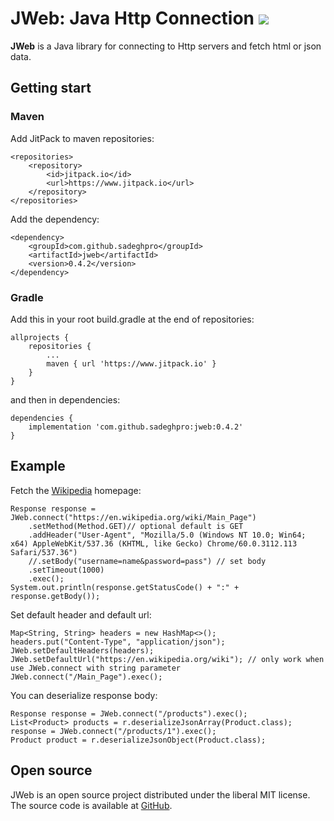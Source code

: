 # JWeb: Java Http Connection [![](https://www.jitpack.io/v/sadeghpro/jweb.svg)](https://www.jitpack.io/#sadeghpro/jweb)

**JWeb** is a Java library for connecting to Http servers and fetch html or json data.


## Getting start

### Maven
Add JitPack to maven repositories:
```
<repositories>
	<repository>
	    <id>jitpack.io</id>
	    <url>https://www.jitpack.io</url>
	</repository>
</repositories>
```
Add the dependency:
```
<dependency>
    <groupId>com.github.sadeghpro</groupId>
    <artifactId>jweb</artifactId>
    <version>0.4.2</version>
</dependency>
```
### Gradle
Add this in your root build.gradle at the end of repositories:
```
allprojects {
	repositories {
		...
		maven { url 'https://www.jitpack.io' }
	}
}
```
and then in dependencies:
```
dependencies {
    implementation 'com.github.sadeghpro:jweb:0.4.2'
}
```


## Example
Fetch the [Wikipedia](https://en.wikipedia.org/wiki/Main_Page) homepage:

```
Response response = JWeb.connect("https://en.wikipedia.org/wiki/Main_Page")
    .setMethod(Method.GET)// optional default is GET
    .addHeader("User-Agent", "Mozilla/5.0 (Windows NT 10.0; Win64; x64) AppleWebKit/537.36 (KHTML, like Gecko) Chrome/60.0.3112.113 Safari/537.36")
    //.setBody("username=name&password=pass") // set body
    .setTimeout(1000)
    .exec();
System.out.println(response.getStatusCode() + ":" + response.getBody());
```

Set default header and default url:
```
Map<String, String> headers = new HashMap<>();
headers.put("Content-Type", "application/json");
JWeb.setDefaultHeaders(headers);
JWeb.setDefaultUrl("https://en.wikipedia.org/wiki"); // only work when use JWeb.connect with string parameter
JWeb.connect("/Main_Page").exec();
```

You can deserialize response body:
```
Response response = JWeb.connect("/products").exec();
List<Product> products = r.deserializeJsonArray(Product.class);
response = JWeb.connect("/products/1").exec();
Product product = r.deserializeJsonObject(Product.class);
``` 
## Open source
JWeb is an open source project distributed under the liberal MIT license. The source code is available at [GitHub](https://github.com/sadeghpro/JWeb).
